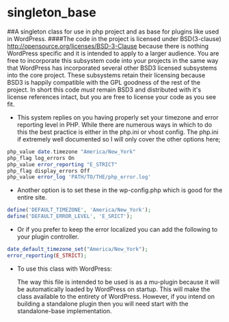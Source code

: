 # singleton_base
##A singleton class for use in php project and as base for plugins like used in WordPress.
    ####The code in the project is licensed under BSD(3-clause) http://opensource.org/licenses/BSD-3-Clause because there is nothing WordPress specific and it is intended to apply to a larger audience. You are free to incorporate this subsystem code into your projects in the same way that WordPress has incorporated several other BSD3 licensed subsystems into the core project. These subsystems retain their licensing because BSD3 is happily compatible with the GPL goodness of the rest of the project. In short this code *must* remain BSD3 and distributed with it's license references intact, but you are free to license your code as you see fit.    

- This system replies on you having properly set your timezone and error reporting level in PHP. While there are numerous ways in which to do this the best practice is either in the php.ini or vhost config. The php.ini if extremely well documented so I will only cover the other options here;
```php
php_value date.timezone "America/New_York"
php_flag log_errors On
php_value error_reporting "E_STRICT"
php_flag display_errors Off
php_value error_log 'PATH/TO/THE/php_error.log'
```
- Another option is to set these in the wp-config.php which is good for the entire site.
```php
define('DEFAULT_TIMEZONE', 'America/New_York');
define('DEFAULT_ERROR_LEVEL', 'E_SRICT');
```
- Or if you prefer to keep the error localized you can add the following to your plugin controller.
```php
date_default_timezone_set("America/New_York");
error_reporting(E_STRICT);
```
 - To use this class with WordPress:

    The way this file is intended to be used is as a mu-plugin because it will be automatically loaded by WordPress on startup. This will make the class available to the entirety of WordPress. However, if you intend on building a standalone plugin then you will need start with the standalone-base implementation. 